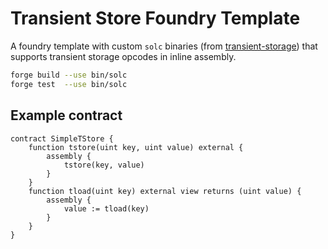 # Transient Store Foundry Template

A foundry template with custom `solc` binaries (from [transient-storage](https://github.com/ethereum/solidity/tree/transient-store)) that supports transient storage opcodes in inline assembly.
```bash
forge build --use bin/solc
forge test  --use bin/solc
```

## Example contract

```solidity
contract SimpleTStore {
    function tstore(uint key, uint value) external {
        assembly {
            tstore(key, value)
        }
    }
    function tload(uint key) external view returns (uint value) {
        assembly {
            value := tload(key)
        }
    }
}
```
